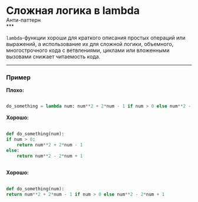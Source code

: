 
<div class="sticky-header">
  <div>
    <h1 style="margin: 0;">Сложная логика в lambda</h1>
    <p style="margin: 0;">Анти-паттерн</p>
  </div>
</div>
***

`lambda`-функции хороши для краткого описания простых операций или выражений, а использование их для сложной логики, объемного, многострочного кода с ветвлениями, циклами или вложенными вызовами снижает читаемость кода.

***

### Пример 


**Плохо:**

```python
do_something = lambda num: num**2 + 2*num - 1 if num > 0 else num**2 - 2*num + 1
```


                                **Хорошо:**

                                ```python
                                def do_something(num):
if num > 0:
    return num**2 + 2*num - 1
else:
    return num**2 - 2*num + 1
                                ```


                                **Хорошо:**

                                ```python
                                def do_something(num):
return num**2 + 2*num - 1 if num > 0 else num**2 - 2*num + 1
                                ```


